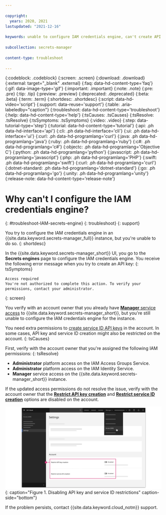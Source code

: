 ```yaml
---

copyright:
  years: 2020, 2021
lastupdated: "2021-12-16"

keywords: unable to configure IAM credentials engine, can't create API key, access required for IAM credentials engine

subcollection: secrets-manager

content-type: troubleshoot

---
```


{:codeblock: .codeblock}
{:screen: .screen}
{:download: .download}
{:external: target="_blank" .external}
{:faq: data-hd-content-type='faq'}
{:gif: data-image-type='gif'}
{:important: .important}
{:note: .note}
{:pre: .pre}
{:tip: .tip}
{:preview: .preview}
{:deprecated: .deprecated}
{:beta: .beta}
{:term: .term}
{:shortdesc: .shortdesc}
{:script: data-hd-video='script'}
{:support: data-reuse='support'}
{:table: .aria-labeledby="caption"}
{:troubleshoot: data-hd-content-type='troubleshoot'}
{:help: data-hd-content-type='help'}
{:tsCauses: .tsCauses}
{:tsResolve: .tsResolve}
{:tsSymptoms: .tsSymptoms}
{:video: .video}
{:step: data-tutorial-type='step'}
{:tutorial: data-hd-content-type='tutorial'}
{:api: .ph data-hd-interface='api'}
{:cli: .ph data-hd-interface='cli'}
{:ui: .ph data-hd-interface='ui'}
{:curl: .ph data-hd-programlang='curl'}
{:java: .ph data-hd-programlang='java'}
{:ruby: .ph data-hd-programlang='ruby'}
{:c#: .ph data-hd-programlang='c#'}
{:objectc: .ph data-hd-programlang='Objective C'}
{:python: .ph data-hd-programlang='python'}
{:javascript: .ph data-hd-programlang='javascript'}
{:php: .ph data-hd-programlang='PHP'}
{:swift: .ph data-hd-programlang='swift'}
{:curl: .ph data-hd-programlang='curl'}
{:dotnet-standard: .ph data-hd-programlang='dotnet-standard'}
{:go: .ph data-hd-programlang='go'}
{:unity: .ph data-hd-programlang='unity'}
{:release-note: data-hd-content-type='release-note'}


# Why can't I configure the IAM credentials engine?
{: #troubleshoot-IAM-secrets-engine}
{: troubleshoot}
{: support}

You try to configure the IAM credentials engine in an {{site.data.keyword.secrets-manager_full}} instance, but you're unable to do so.
{: shortdesc}

In the {{site.data.keyword.secrets-manager_short}} UI, you go to the **Secrets engines** page to configure the IAM credentials engine. You receive the following error message when you try to create an API key:
{: tsSymptoms}

```plaintext
Access required
You're not authorized to complete this action. To verify your permissions, contact your administrator.
```
{: screen}

You verify with an account owner that you already have [**Manager** service access](/docs/secrets-manager?topic=secrets-manager-iam#iam-roles-actions) to {{site.data.keyword.secrets-manager_short}}, but you're still unable to configure the IAM credentials engine for the instance.

You need extra permissions to [create service ID API keys](/docs/account?topic=account-account-services#identity-service-account-management) in the account. In some cases, API key and service ID creation might also be restricted on the account.
{: tsCauses}

First, verify with the account owner that you're assigned the following IAM permissions:
{: tsResolve}

- **Administrator** platform access on the IAM Access Groups Service.
- **Administrator** platform access on the IAM Identity Service.
- **Manager** service access on the {{site.data.keyword.secrets-manager_short}} instance.

If the updated access permissions do not resolve the issue, verify with the account owner that the [**Restrict API key creation**](/docs/account?topic=account-allow-api-create) and [**Restrict service ID creation**](/docs/account?topic=account-restrict-service-id-create) options are disabled on the account.

![The figure shows a simplified IAM dashboard with numbered steps for disabling account restrictions.](../images/disable-acct-restrictions.svg){: caption="Figure 1. Disabling API key and service ID restrictions" caption-side="bottom"}


If the problem persists, contact {{site.data.keyword.cloud_notm}} support.


